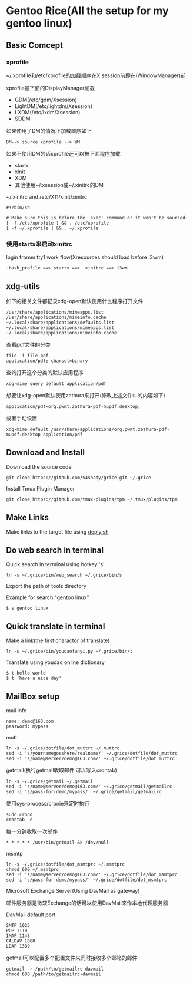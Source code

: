 # Gentoo Rice(All the setup for my gentoo linux)

## Basic Comcept

### xprofile

~/.xprofile和/etc/xprofile的加载顺序在X session前即在(WindowManager)前

xprofile被下面的DisplayManager加载

- GDM(/etc/gdm/Xsession)
- LightDM(/etc/lightdm/Xsession)
- LXDM(/etc/lxdm/Xsession)
- SDDM

如果使用了DM的情况下加载顺序如下

	DM--> source xprofile --> WM

如果不使用DM的话xprofile还可以被下面程序加载

- startx
- xinit
- XDM
- 其他使用~/.xsession或~/.xinitrc的DM

~/.xinitrc and /etc/X11/xinit/xinitrc

	#!/bin/sh

	# Make sure this is before the 'exec' command or it won't be sourced.
	[ -f /etc/xprofile ] && . /etc/xprofile
	[ -f ~/.xprofile ] && . ~/.xprofile

### 使用startx来启动xinitrc

login fromm tty1 work flow(Xresources should load before i3wm)

	.bash_profile ==> startx ==> .xinitrc ==> i3wm

## xdg-utils

如下的相关文件都记录xdg-open默认使用什么程序打开文件

	/usr/share/applications/mimeapps.list
	/usr/share/applications/mimeinfo.cache
	~/.local/share/applications/defaults.list
	~/.local/share/applications/mimeapps.list
	~/.local/share/applications/mimeinfo.cache

查看pdf文件的分类

	file -i file.pdf
	application/pdf; charset=binary

查询打开这个分类的默认应用程序

	xdg-mime query default application/pdf

想要让xdg-open默认使用zathura来打开(修改上述文件中的内容如下)

	application/pdf=org.pwmt.zathura-pdf-mupdf.desktop;

或者手动设置

	xdg-mime default /usr/share/applications/org.pwmt.zathura-pdf-mupdf.desktop application/pdf

## Download and Install

Download the source code

	git clone https://github.com/54shady/grice.git ~/.grice

Install Tmux Plugin Manager

	git clone https://github.com/tmux-plugins/tpm ~/.tmux/plugins/tpm

## Make Links

Make links to the target file using [deply.sh](deploy.sh)

## Do web search in terminal

Quick search in terminal using hotkey 's'

	ln -s ~/.grice/bin/web_search ~/.grice/bin/s

Export the path of tools directory

Example for search "gentoo linux"

	$ s gentoo linux

## Quick translate in terminal

Make a link(the first charactor of translate)

	ln -s ~/.grice/bin/youdaofanyi.py ~/.grice/bin/t

Translate using youdao online dictionary

	$ t hello world
	$ t 'have a nice day'

## MailBox setup

mail info

	name: demo@163.com
	password: mypass

mutt

	ln -s ~/.grice/dotfile/dot_muttrc ~/.muttrc
	sed -i 's/yournamegoeshere/realname/' ~/.grice/dotfile/dot_muttrc
	sed -i 's/name@server/demo@163.com/' ~/.grice/dotfile/dot_muttrc

getmail(执行getmail收取邮件 可以写入crontab)

	ln -s ~/.grice/getmail ~/.getmail
	sed -i 's/name@server/demo@163.com/' ~/.grice/getmail/getmailrc
	sed -i 's/pass-for-demo/mypass/' ~/.grice/getmail/getmailrc

使用sys-process/cronie来定时执行

	sudo crond
	crontab -e

每一分钟收取一次邮件

	* * * * * /usr/bin/getmail &> /dev/null

msmtp

	ln -s ~/.grice/dotfile/dot_msmtprc ~/.msmtprc
	chmod 600 ~/.msmtprc
	sed -i 's/name@server/demo@163.com/' ~/.grice/dotfile/dot_msmtprc
	sed -i 's/pass-for-demo/mypass/' ~/.grice/dotfile/dot_msmtprc

Microsoft Exchange Server(Using DavMail as gateway)

邮件服务器是微软Exchange的话可以使用DavMail来作本地代理服务器

DavMail default port

	SMTP 1025
	POP 1110
	IMAP 1143
	CALDAV 1080
	LDAP 1389

getmail可以配置多个配置文件来同时接收多个邮箱的邮件

	getmail -r /path/to/getmailrc-davmail
	chmod 600 /path/to/getmailrc-davmail
